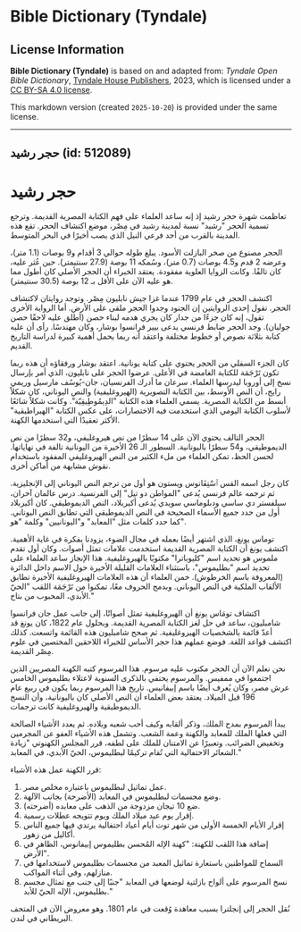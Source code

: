 # Bible Dictionary (Tyndale)

## License Information

**Bible Dictionary (Tyndale)** is based on and adapted from: _Tyndale Open Bible Dictionary_, [Tyndale House Publishers](https://tyndaleopenresources.com/), 2023, which is licensed under a [CC BY-SA 4.0 license](https://creativecommons.org/licenses/by-sa/4.0/legalcode.en).

This markdown version (created `2025-10-20`) is provided under the same license.



--------------------------------

## حجر رشيد (id: 512089)

حجر رشيد
========

تعاظمت شهرة حجر رشيد إذ إنه ساعد العلماء على فهم الكتابة المصرية القديمة. وترجع تسمية الحجر "رشيد" نسبة لمدينة رشيد في مِصْر، موضع اكتشاف الحجر. تقع هذه المدينة بالقرب من أحد فرعي النيل الذي يصب أخيرًا في البحر المتوسط.

الحجر مصنوع من صخر البازلت الأسود. يبلغ طوله حوالي 3 أقدام و9 بوصات (1\.1 متر)، وعرضه 2 قدم و4\.5 بوصات (0\.7 متر)، وسُمكه 11 بوصة (27\.9 سنتيمتر). حين عُثر عليه، كان تالفًا. وكانت الزوايا العلوية مفقودة. يعتقد الخبراء أن الحجر الأصلي كان أطول مما هو عليه الآن على الأقل بـ 12 بوصة (30\.5 سنتيمتر).

 اكتشف الحجر في عام 1799 عندما غزا جيش نابليون مِصْر. وتوجد روايتان لاكتشاف الحجر. تقول إحدى الروايتين إن الجنود وجدوا الحجر ملقى على الأرض. أما الرواية الأخرى تقول، إنه كان جزءًا من جدار كان يجري هدمه لبناء حصن (أطلق عليه لاحقًا حصن جوليان). وجد الحجر ضابط فرنسي يدعى بيير فرانسوا بوشار، وكان مهندسًا. رأى أن عليه كتابة بثلاثة نصوص أو خطوط مختلفة واعتقد أنه ربما يحمل أهمية كبيرة لدراسة التاريخ القديم.

كان الجزء السفلي من الحجر يحتوي على كتابة يونانية. اعتقد بوشار ورفقاؤه أن هذه ربما تكون تَرْجَمَة للكتابة الغامضة في الأعلى. عرضوا الحجر على نابليون، الذي أمر بإرسال نسخ إلى أوروبا ليدرسها العلماء. سرعان ما أدرك الفرنسيان، جان\-يُوسُف مارسيل وريمي رايج، أن النص الأوسط، بين الكتابة التصويرية (الهيروغليفية) والنص اليوناني، كان شكلاً أبسط من الكتابة المصرية. يسمي العلماء هذه الكتابة "الدِيمُوطِيقِيّة". وكانت شكلاً شائعًا لأسلوب الكتابة اليومي الذي استخدمت فيه الاختصارات، على عكس الكتابة "الهيراطيقية" الأكثر تعقيدًا التي استخدمها الكهنة.

الحجر التالف يحتوي الآن على 14 سطرًا من نص هيروغليفي، و32 سطرًا من نص الديموطيقي، و54 سطرًا باليونانية. السطور الـ 26 الأخيرة من اليونانية تالفة في نهاياتها. لحسن الحظ، تمكن العلماء من ملء الكثير من النص الهيروغليفي المفقود باستخدام نقوش مشابهة من أماكن أخرى.

كان رجل اسمه القس ٱسْتِفَانوس ويستون هو أول من ترجم النص اليوناني إلى الإنجليزية. ثم ترجمه عالم فرنسي يُدعى "المواطن دو تيل" إلى الفرنسية. درس عالمان آخران، سيلفستر دي ساسي ودبلوماسي سويدي يُدعى أكيربلاد، النص الديموطيقي. كان أكيربلاد أول من حدد جميع الأسماء الصحيحة في النص الديموطيقي التي تطابق النص اليوناني. كما حدد كلمات مثل "المعابد" و"اليونانيين" وكلمة "هو".

توماس يونغ، الذي اشتهر أيضًا بعمله في مجال الضوء، يزودنا بفكرة في غاية الأهمية. اكتشف يونغ أن الكتابة المصرية القديمة استخدمت علامات تمثل أصوات. وكان أول تقدم ملموس هو تحديد اسم "كليوباترا" مكتوبًا بالهيروغليفية. هذا الإنجاز ساعد العلماء على تحديد اسم "بطليموس"، باستثناء العلامات القليلة الأخيرة حول الاسم داخل الدائرة (المعروفة باسم الخرطوش). خمن العلماء أن هذه العلامات الهيروغليفية الأخيرة تطابق الألقاب الملكية في النص اليوناني. وبدمج الحروف معًا، تمكنوا من تَرْجَمَة اللقب "الحيّ الأبدي، المحبوب من بتاح."

اكتشاف تومَاس يونغ أن الهيروغليفية تمثل أصواتًا، إلى جانب عمل جان فرانسوا شامبليون، ساعد في حل لغز الكتابة المصرية القديمة. وبحلول عام 1822، كان يونغ قد أعدّ قائمة بالشخصيات الهيروغليفية. ثم صحح شامبليون هذه القائمة واتسعت. كذلك اكتشف قواعد اللغة. فوضع عملهم هذا حجر الأساس للخبراء اللاحقين المختصين في علوم مِصْر القديمة.

نحن نعلم الآن أن الحجر مكتوب عليه مرسوم. هذا المرسوم كتبه الكهنة المصريين الذين اجتمعوا في ممفيس. والمرسوم يحتفي بالذكرى السنوية لاعتلاء بطليموس الخامس عرش مصر، وكان يُعرف أيضًا باسم إبيفانيس. تاريخ هذا المرسوم ربما يكون في ربيع عام 196 قبل الميلاد. يعتقد بعض العلماء أن النص الأصلي كان باليونانية، وأن النسخ الديموطيقية والهيروغليفية كانت ترجمات.

يبدأ المرسوم بمدح الملك، وذكر ألقابه وكيف أحب شعبه وبلاده. ثم يعدد الأشياء الصالحة التي فعلها الملك للمعابد والكهنة وعمة الشعب. وتشمل هذه الأشياء العفو عن المجرمين وتخفيض الضرائب. وتعبيرًا عن الامتنان للملك على لطفه، قرر المجلس الكهنوتي "زيادة الشعائر الاحتفالية التي تُقام تركيمًا لبطليموس، الحيّ الأبدي، في المعابد."

قرر الكهنة عمل هذه الأشياء:

1. عمل تماثيل لبطليموس باعتباره مخلص مصر.
2. وضع مجسمات لبطليموس في المعابد (الأضرحة) بجانب الآلهة.
3. ضع 10 تيجان مزدوجة من الذهب على معابده (أضرحته).
4. إقرار يوم عيد ميلاد الملك ويوم تتويجه عطلات رسمية.
5. إقرار الأيام الخمسة الأولى من شهر توت أيام أعياد احتفالية يرتدي فيها جميع الناس أكاليل من زهور.
6. إضافة هذا اللقب للكهنة: "كهنة الإله المُحسن بطليموس إبيفانوس، الظاهر في الأرض".
7. السماح للمواطنين باستعارة تماثيل المعبد من مجسمات بطليموس لاستخدامها في منازلهم، وفي أثناء المواكب.
8. نسخ المرسوم على ألواح بازلتية لوضعها في المعابد "جنبًا إلى جنب مع تمثال مجسم بطليموس، الإله الحيّ للأبد."

نُقل الحجر إلى إنجلترا بسبب معاهدة وُقعت في عام 1801\. وهو معروض الآن في المتحف البريطاني في لندن.


